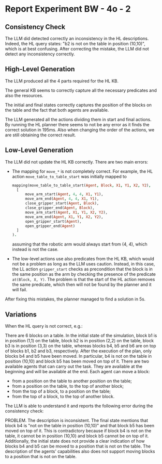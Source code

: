 # Report Experiment BW - 4o - 2

## Consistency Check

The LLM did detected correctly an inconsistency in the HL descriptions. Indeed, the HL query states:
"b2 is not on the table in position (10,10)", which is at best confusing. After correcting the 
mistake, the LLM did not detect any inconsistency correctly. 

## High-Level Generation

The LLM produced all the 4 parts required for the HL KB. 

The general KB seems to correctly capture all the necessary predicates and also the resources. 

The initial and final states correctly captures the position of the blocks on the table and the fact
that both agents are available.

The LLM generated all the actions dividing them in start and final actions. By running the HL planner
there seems to not be any error as it finds the correct solution in 195ms. Also when changing the 
order of the actions, we are still obtaining the correct result. 


## Low-Level Generation

The LLM did not update the HL KB correctly. There are two main errors:

- The mapping for `move_*` is not completely correct. For example, the HL action
  `move_table_to_table_start` was initially mapped to 
  ```prolog
  mapping(move_table_to_table_start(Agent, Block, X1, Y1, X2, Y2),
    [
        move_arm_start(Agent, 4, 4, X1, Y1),
        move_arm_end(Agent, 4, 4, X1, Y1),
        close_gripper_start(Agent, Block),
        close_gripper_end(Agent, Block),
        move_arm_start(Agent, X1, Y1, X2, Y2),
        move_arm_end(Agent, X1, Y1, X2, Y2),
        open_gripper_start(Agent),
        open_gripper_end(Agent)
    ]
  ).
  ``` 
  assuming that the robotic arm would always start from (4, 4), which instead is not the case. 

- The low-level actions use also predicates from the HL KB, which would not be a problem as long as 
  the LLM uses caution. Instead, in this case, the LL action `gripper_start` checks as precondition 
  that the block is in the same position as the arm by checking the presence of the predicate 
  `at(Block, X, Y)`. The problem is that the start of the HL action removes the same predicate, 
  which then will not be found by the planner and it will fail. 

After fixing this mistakes, the planner managed to find a solution in 5s.


## Variations

When the HL query is not correct, e.g.:

There are 6 blocks on a table. In the initial state of the simulation, block b1 is in position
(1,1) on the table, block b2 is in position (2,2) on the table, block b3 is in position (3,3) on the
table, whereas blocks b4, b5 and b6 are on top of blocks b1, b2 and b3, respectively. After the 
execution of the plan, only blocks b4 and b5 have been moved. In particular, b4 is not on the table 
in position (10,10) and block b5 has been moved on top of it. There are two available agents that 
can carry out the task. They are available at the beginning and will be available at the end. 
Each agent can move a block:
- from a position on the table to another position on the table;
- from a position on the table, to the top of another block;
- from the top of a block, to a position on the table;
- from the top of a block, to the top of another block.

The LLM is able to understand it and reports the following error during the consistency check:


PROBLEM. The description is inconsistent. The final state mentions that block b4 is "not on the
table in position (10,10)" and that block b5 has been moved on top of it. This is contradictory
because if block b4 is not on the table, it cannot be in position (10,10) and block b5 cannot be on
top of it. Additionally, the initial state does not provide a clear indication of how blocks b4 and
b5 can be moved to a position that is not on the table. The description of the agents' capabilities
also does not support moving blocks to a position that is not on the table. 